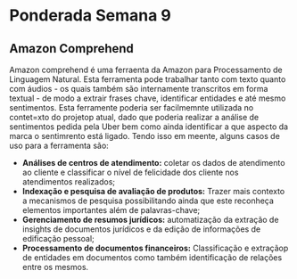 # Ponderada Semana 9

## Amazon Comprehend

Amazon comprehend é uma ferraenta da Amazon para Processamento de Linguagem Natural. Esta ferramenta pode trabalhar tanto com texto quanto com áudios - os quais também são internamente transcritos em forma textual - de modo a extrair frases chave, identificar entidades e até mesmo sentimentos. Esta ferramente poderia ser facilmemnte utilizada no contet=xto do projetop atual, dado que poderia realizar a análise de sentimentos pedida pela Uber bem como ainda identificar a que aspecto da marca o sentimrento está ligado. Tendo isso em meente, alguns casos de uso para a ferramenta são:

- <b>Análises de centros de atendimento:</b> coletar os dados de atendimento ao cliente e classificar o nível de felicidade dos cliente nos atendimentos realizados;
- <b>Indexação e pesquisa de avaliação de produtos:</b> Trazer mais contexto a mecanismos de pesquisa possibilitando ainda que este reconheça elementos importantes além de palavras-chave;
- <b>Gerenciamento de resumos jurídicos:</b> automatização da extração de insights de documentos jurídicos e da edição de informações de edificação pessoal;
- <b>Processamento de documentos financeiros:</b> Classificação e extraçãop de entidades em documentos como também identificação de relações entre os mesmos.
 
